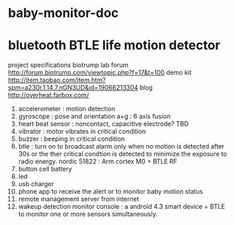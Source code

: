baby-monitor-doc
================
bluetooth BTLE life motion detector 
================
project specifications
biotrump lab forum
http://forum.biotrump.com/viewtopic.php?f=17&t=100
demo kit
http://item.taobao.com/item.htm?spm=a230r.1.14.7.nGN3UD&id=19066213304
blog
http://overheat.farbox.com/

1. accelerometer : motion detection
2. gyroscope : pose and orientation
a+g : 6 axis fusion
3. heart beat sensor : noncontact, capacitive electrode? TBD
4. vibrator : motor vibrates in critical condition
5. buzzer : beeping in critical condition
6. btle : turn on to broadcast alarm only when no motion is detected after 30s or the ther critical condtion is detected to minimize the exposure to radio energy.
nordic 51822 : Arm cortex M0 + BTLE RF
7. button cell battery
8. led
9. usb charger
10. phone app to receive the alert or to monitor baby motion status
11. remote management server from internet
12. wakeup detection
monitor console : a android 4.3 smart device + BTLE
to monitor one or more sensors simultaneously.

